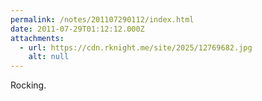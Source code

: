 ```yaml
---
permalink: /notes/201107290112/index.html
date: 2011-07-29T01:12:12.000Z
attachments:
  - url: https://cdn.rknight.me/site/2025/12769682.jpg
    alt: null
---
```


Rocking.
